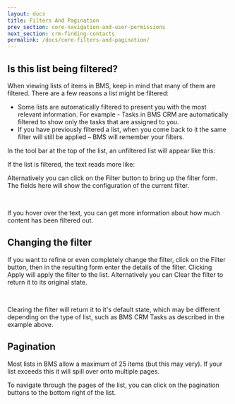 ```yaml
---
layout: docs
title: Filters And Pagination
prev_section: core-navigation-and-user-permissions
next_section: crm-finding-contacts
permalink: /docs/core-filters-and-pagination/
---
```


## Is this list being filtered?

When viewing lists of items in BMS, keep in mind that many of them are filtered. There are a few reasons a list might be filtered:

* Some lists are automatically filtered to present you with the most relevant information. For example - Tasks in BMS CRM are automatically filtered to show only the tasks that are assigned to you.
* If you have previously filtered a list, when you come back to it the same filter will still be applied – BMS will remember your filters.

In the tool bar at the top of the list, an unfiltered list will appear like this:

If the list is filtered, the text reads more like:

Alternatively you can click on the Filter button to bring up the filter form. The fields here will show the configuration of the current filter.

<div class="note">
  <span class="icon-star icon-large">&nbsp;</span>
  <p>If you hover over the text, you can get more information about how much content has been filtered out.</p>
</div>

## Changing the filter

If you want to refine or even completely change the filter, click on the Filter button, then in the resulting form enter the details of the filter. Clicking Apply will apply the filter to the list. Alternatively you can Clear the filter to return it to its original state.

<div class="note">
  <span class="icon-star icon-large">&nbsp;</span>
  <p>Clearing the filter will return it to it's default state, which may be different depending on the type of list, such as BMS CRM Tasks as described in the example above.</p>
</div>

## Pagination

Most lists in BMS allow a maximum of 25 items (but this may very). If your list exceeds this it will spill over onto multiple pages.

To navigate through the pages of the list, you can click on the pagination buttons to the bottom right of the list.